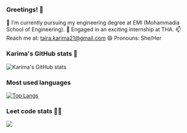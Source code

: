 ### Greetings! 🍉

🔭 I'm currently pursuing my engineering degree at EMI (Mohammadia School of Engineering).
🚀 Engaged in an exciting internship at THA.
📫 Reach me at: taira.karima21@gmail.com
😄 Pronouns: She/Her

### Karima's GitHub stats 👾
![Karima's GitHub stats](https://github-readme-stats.vercel.app/api?username=TKarima22&show_icons=true&theme=dracula)

### Most used languages 
[![Top Langs](https://github-readme-stats.vercel.app/api/top-langs/?username=TKarima22&layout=donut)](https://github.com/anuraghazra/github-readme-stats)

### Leet code stats 👩‍💻 
![](https://leetcard.jacoblin.cool/TKarima22?theme=unicorn)

